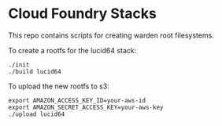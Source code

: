 Cloud Foundry Stacks
====================

This repo contains scripts for creating warden root filesystems.

To create a rootfs for the lucid64 stack:

```shell
./init
./build lucid64
```

To upload the new rootfs to s3:

```shell
export AMAZON_ACCESS_KEY_ID=your-aws-id
export AMAZON_SECRET_ACCESS_KEY=your-aws-key
./upload lucid64
```
